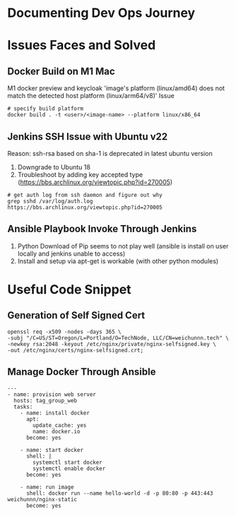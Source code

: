 # Documenting Dev Ops Journey
# Issues Faces and Solved

## Docker Build on M1 Mac
M1 docker preview and keycloak 'image's platform (linux/amd64) does not match the detected host platform (linux/arm64/v8)' Issue

```
# specify build platform
docker build . -t <user>/<image-name> --platform linux/x86_64
```

## Jenkins SSH Issue with Ubuntu v22
Reason: ssh-rsa based on sha-1 is deprecated in latest ubuntu version 
1. Downgrade to Ubuntu 18
2. Troubleshoot by adding key accepted type (https://bbs.archlinux.org/viewtopic.php?id=270005)
```
# get auth log from ssh daemon and figure out why
grep sshd /var/log/auth.log
https://bbs.archlinux.org/viewtopic.php?id=270005
```


## Ansible Playbook Invoke Through Jenkins
1. Python Download of Pip seems to not play well (ansible is install on user locally and jenkins unable to access)
2. Install and setup via apt-get is workable (with other python modules)


# Useful Code Snippet
## Generation of Self Signed Cert
```
openssl req -x509 -nodes -days 365 \
-subj "/C=US/ST=Oregon/L=Portland/O=TechNode, LLC/CN=weichunnn.tech" \
-newkey rsa:2048 -keyout /etc/nginx/private/nginx-selfsigned.key \
-out /etc/nginx/certs/nginx-selfsigned.crt;
```

## Manage Docker Through Ansible
```
---
- name: provision web server
  hosts: tag_group_web
  tasks:
    - name: install docker
      apt: 
        update_cache: yes
        name: docker.io
      become: yes
    
    - name: start docker
      shell: |
        systemctl start docker
        systemctl enable docker
      become: yes

    - name: run image
      shell: docker run --name hello-world -d -p 80:80 -p 443:443 weichunnn/nginx-static
      become: yes
```